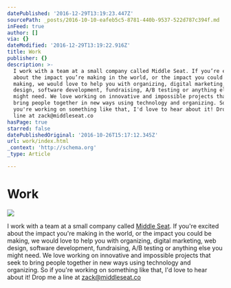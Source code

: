```yaml
---
datePublished: '2016-12-29T13:19:23.447Z'
sourcePath: _posts/2016-10-10-eafeb5c5-8781-440b-9537-522d787c394f.md
inFeed: true
author: []
via: {}
dateModified: '2016-12-29T13:19:22.916Z'
title: Work
publisher: {}
description: >-
  I work with a team at a small company called Middle Seat. If you’re excited
  about the impact you’re making in the world, or the impact you could be
  making, we would love to help you with organizing, digital marketing, web
  design, software development, fundraising, A/B testing or anything else you
  might need. We love working on innovative and impossible projects that seek to
  bring people together in new ways using technology and organizing. So if
  you're working on something like that, I'd love to hear about it! Drop me a
  line at zack@middleseat.co
hasPage: true
starred: false
datePublishedOriginal: '2016-10-26T15:17:12.345Z'
url: work/index.html
_context: 'http://schema.org'
_type: Article

---
```

# Work
![](https://the-grid-user-content.s3-us-west-2.amazonaws.com/7c0b0950-024a-4980-bf16-f2469051fbd3.jpg)

I work with a team at a small company called [Middle Seat][0]. If you're excited about the impact you're making in the world, or the impact you could be making, we would love to help you with organizing, digital marketing, web design, software development, fundraising, A/B testing or anything else you might need. We love working on innovative and impossible projects that seek to bring people together in new ways using technology and organizing. So if you're working on something like that, I'd love to hear about it! Drop me a line at [zack@middleseat.co][1]

[0]: http://middleseat.co/ "Middle Seat"
[1]: http://mailto:zack@middleseat.co/ "email link"